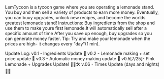 LemTycoon is a tycoon game where you are operating a lemonade stand. You buy and then sell a variety of products to earn more money. Eventually, you can buuy upgrades, unlock new recipes, and become the worlds greatest lemonade stand! 
Instructions: Buy ingredients from the shop and use them to make youre first lemonade.It will automatically sell after a specific amount of time After you save up enough, buy upgrades so you can generate money faster. Tip: Try and make your lemonade when the prices are high- it changes every "day"(1 min). 

Update Log: 
v0.1 - Ingredients Update 🍎
v0.2 - Lemonade making + set price update 🍋
v0.3 - Automatic money making update 💸
v0.5[7/25]- Pink Lemonade + Upgrades Update! 🍋🍓🛠️
v.06 - Times Update (days and nights) 🌙🌞
